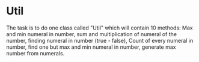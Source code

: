 # Util
The task is to do one class called "Util" which will contain 10 methods: 
Max and min numeral in number, sum and multiplication of numeral of the number, finding numeral in number (true - false),
Count of every numeral in number, find one but max and min numeral in number, generate max number from numerals.
